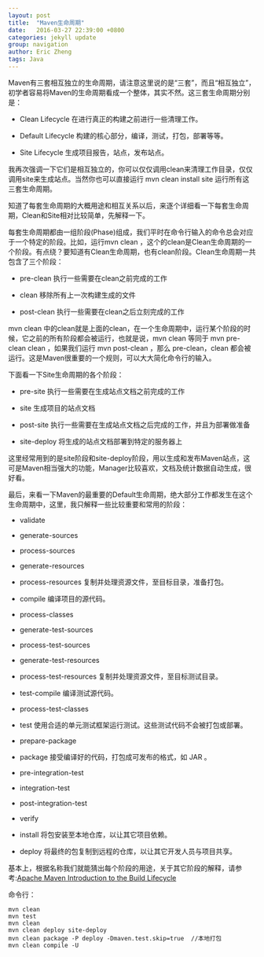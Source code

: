 ```yaml
---
layout: post
title:  "Maven生命周期"
date:   2016-03-27 22:39:00 +0800
categories: jekyll update
group: navigation
author: Eric Zheng
tags: Java
---
```


Maven有三套相互独立的生命周期，请注意这里说的是“三套”，而且“相互独立”，初学者容易将Maven的生命周期看成一个整体，其实不然。这三套生命周期分别是：

- Clean Lifecycle 在进行真正的构建之前进行一些清理工作。

- Default Lifecycle 构建的核心部分，编译，测试，打包，部署等等。

- Site Lifecycle 生成项目报告，站点，发布站点。

我再次强调一下它们是相互独立的，你可以仅仅调用clean来清理工作目录，仅仅调用site来生成站点。当然你也可以直接运行 mvn clean install site 运行所有这三套生命周期。

知道了每套生命周期的大概用途和相互关系以后，来逐个详细看一下每套生命周期，Clean和Site相对比较简单，先解释一下。

每套生命周期都由一组阶段(Phase)组成，我们平时在命令行输入的命令总会对应于一个特定的阶段。比如，运行mvn clean ，这个的clean是Clean生命周期的一个阶段。有点绕？要知道有Clean生命周期，也有clean阶段。Clean生命周期一共包含了三个阶段：

- pre-clean  执行一些需要在clean之前完成的工作

- clean  移除所有上一次构建生成的文件

- post-clean  执行一些需要在clean之后立刻完成的工作

mvn clean 中的clean就是上面的clean，在一个生命周期中，运行某个阶段的时候，它之前的所有阶段都会被运行，也就是说，mvn clean 等同于 mvn pre-clean clean ，如果我们运行 mvn post-clean ，那么 pre-clean，clean 都会被运行。这是Maven很重要的一个规则，可以大大简化命令行的输入。

下面看一下Site生命周期的各个阶段：

- pre-site     执行一些需要在生成站点文档之前完成的工作

- site    生成项目的站点文档

- post-site     执行一些需要在生成站点文档之后完成的工作，并且为部署做准备

- site-deploy     将生成的站点文档部署到特定的服务器上

这里经常用到的是site阶段和site-deploy阶段，用以生成和发布Maven站点，这可是Maven相当强大的功能，Manager比较喜欢，文档及统计数据自动生成，很好看。

最后，来看一下Maven的最重要的Default生命周期，绝大部分工作都发生在这个生命周期中，这里，我只解释一些比较重要和常用的阶段：

- validate

- generate-sources

- process-sources

- generate-resources

- process-resources     复制并处理资源文件，至目标目录，准备打包。

- compile     编译项目的源代码。

- process-classes

- generate-test-sources

- process-test-sources

- generate-test-resources

- process-test-resources     复制并处理资源文件，至目标测试目录。

- test-compile     编译测试源代码。

- process-test-classes

- test     使用合适的单元测试框架运行测试。这些测试代码不会被打包或部署。

- prepare-package

- package     接受编译好的代码，打包成可发布的格式，如 JAR 。

- pre-integration-test

- integration-test

- post-integration-test

- verify

- install     将包安装至本地仓库，以让其它项目依赖。

- deploy     将最终的包复制到远程的仓库，以让其它开发人员与项目共享。

基本上，根据名称我们就能猜出每个阶段的用途，关于其它阶段的解释，请参考:[Apache Maven Introduction to the Build Lifecycle](http://maven.apache.org/guides/introduction/introduction-to-the-lifecycle.html)

命令行：

```maven
mvn clean
mvn test
mvn clean
mvn clean deploy site-deploy
mvn clean package -P deploy -Dmaven.test.skip=true  //本地打包
mvn clean compile -U
```
